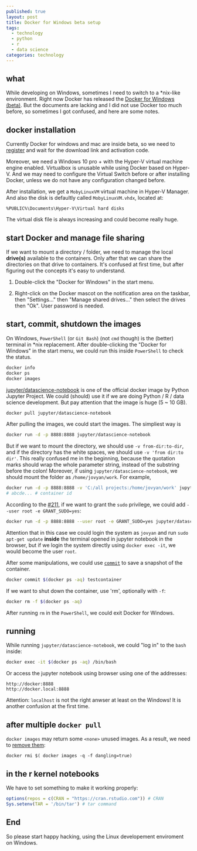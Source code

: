```yaml
---
published: true
layout: post
title: Docker for Windows beta setup
tags:
  - technology
  - python
  - r
  - data science
categories: technology
---
```


## what

While developing on Windows, sometimes I need to switch to a *nix-like environment. Right now Docker has released the [Docker for Windows (beta)](https://beta.docker.com/). But the documents are lacking and I did not use Docker too much before, so sometimes I got confused, and here are some notes.

## docker installation

Currently Docker for windows and mac are inside beta, so we need to [register](https://beta.docker.com/) and wait for the download link and activation code.

Moreover, we need a Windows 10 pro + with the Hyper-V virtual machine engine enabled. Virtualbox is unusable while using Docker based on Hyper-V. And we may need to configure the Virtual Switch before or after installing Docker, unless we do not have any configuration changed before.

After installation, we get a `MobyLinuxVM` virtual machine in Hyper-V Manager. And also the disk is defaultly called `MobyLinuxVM.vhdx`, located at:

```
%PUBLIC%\Documents\Hyper-V\Virtual hard disks
```

The virtual disk file is always increasing and could become really huge.

## start Docker and manage file sharing

If we want to mount a directory / folder, we need to manage the local **drive(s)** available to the containers. Only after that we can share the directories on that drive to containers. It's confused at first time, but after figuring out the concepts it's easy to understand.

1. Double-click the "Docker for Windows" in the start menu.

2. Right-click on the Docker mascot on the notification area on the taskbar, then "Settings..." then "Manage shared drives..." then select the drives then "Ok". User password is needed.

## start, commit, shutdown the images

On Windows, `PowerShell` (or `Git Bash`) (not `cmd` though) is the (better) terminal in *nix replacement. After double-clicking the "Docker for Windows" in the start menu, we could run this inside `PowerShell` to check the status.

```bash
docker info
docker ps
docker images
```

[jupyter/datascience-notebook](https://github.com/jupyter/docker-stacks/tree/master/datascience-notebook) is one of the official docker image by Python Jupyter Project. We could (should) use it if we are doing Python / R / data science development. But pay attention that the image is huge (5 ~ 10 GB).

```bash
docker pull jupyter/datascience-notebook
```

After pulling the images, we could start the images. The simpliest way is

```bash
docker run -d -p 8888:8888 jupyter/datascience-notebook
```

But if we want to mount the directory, we should use `-v from-dir:to-dir`, and if the directory has the white spaces, we should use `-v 'from dir:to dir'`. This really confused me in the beginning, because the quotation marks should wrap the whole parameter string, instead of the substring before the colon! Moreover, if using `jupyter/datascience-notebook`, we should mount the folder as `/home/jovyan/work`. For example,

```bash
docker run -d -p 8888:8888 -v 'C:/all projects:/home/jovyan/work' jupyter/datascience-notebook
# abcde... # container id
```

According to the [#211](https://github.com/jupyter/docker-stacks/issues/211), if we want to grant the `sudo` privilege, we could add `--user root -e GRANT_SUDO=yes`:

```bash
docker run -d -p 8888:8888 --user root -e GRANT_SUDO=yes jupyter/datascience-notebook
```

Attention that in this case we could login the system as `jovyan` and run `sudo apt-get update` **inside** the terminal opened in jupyter notebook in the browser, but if we login the system directly using `docker exec -it`, we would become the user `root`.

After some manipulations,  we could use [`commit`](https://docs.docker.com/engine/reference/commandline/commit/) to save a snapshot of the container.

```bash
docker commit $(docker ps -aq) testcontainer
```

If we want to shut down the container, use 'rm', optionally with `-f`:

```bash
docker rm -f $(docker ps -aq)
```

After running `rm` in the `PowerShell`, we could exit Docker for Windows.

## running

While running `jupyter/datascience-notebook`, we could "log in" to the `bash` inside:

```bash
docker exec -it $(docker ps -aq) /bin/bash
```

Or access the jupyter notebook using browser using one of the addresses:

```
http://docker:8888
http://docker.local:8888
```

Attention: `localhost` is not the right anwser at least on the Windows! It is another confusion at the first time.

## after multiple `docker pull`

`docker images` may return some `<none>` unused images. As a result, we need to [remove them](https://gist.github.com/ngpestelos/4fc2e31e19f86b9cf10b):

```
docker rmi $( docker images -q -f dangling=true)
```

## in the r kernel notebooks

We have to set something to make it working properly:

```R
options(repos = c(CRAN = "https://cran.rstudio.com")) # CRAN
Sys.setenv(TAR = '/bin/tar') # tar command
```

## End

So please start happy hacking, using the Linux developement enviroment on Windows.
